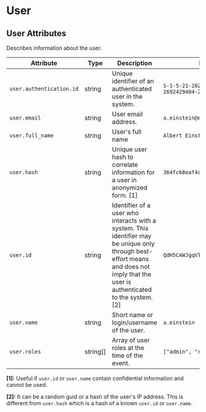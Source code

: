 <!--- Hugo front matter used to generate the website version of this page:
--->

<!-- NOTE: THIS FILE IS AUTOGENERATED. DO NOT EDIT BY HAND. -->
<!-- see templates/registry/markdown/attribute_namespace.md.j2 -->

# User

## User Attributes

Describes information about the user.

| Attribute                | Type     | Description                                                                                                                                                                         | Examples                                           | Stability                                                        |
| ------------------------ | -------- | ----------------------------------------------------------------------------------------------------------------------------------------------------------------------------------- | -------------------------------------------------- | ---------------------------------------------------------------- |
| `user.authentication.id` | string   | Unique identifier of an authenticated user in the system.                                                                                                                           | `S-1-5-21-202424912787-2692429404-2351956786-1000` | ![Experimental](https://img.shields.io/badge/-experimental-blue) |
| `user.email`             | string   | User email address.                                                                                                                                                                 | `a.einstein@example.com`                           | ![Experimental](https://img.shields.io/badge/-experimental-blue) |
| `user.full_name`         | string   | User's full name                                                                                                                                                                    | `Albert Einstein`                                  | ![Experimental](https://img.shields.io/badge/-experimental-blue) |
| `user.hash`              | string   | Unique user hash to correlate information for a user in anonymized form. [1]                                                                                                        | `364fc68eaf4c8acec74a4e52d7d1feaa`                 | ![Experimental](https://img.shields.io/badge/-experimental-blue) |
| `user.id`                | string   | Identifier of a user who interacts with a system. This identifier may be unique only through best-effort means and does not imply that the user is authenticated to the system. [2] | `QdH5CAWJgqVT4rOr0qtumf`                           | ![Experimental](https://img.shields.io/badge/-experimental-blue) |
| `user.name`              | string   | Short name or login/username of the user.                                                                                                                                           | `a.einstein`                                       | ![Experimental](https://img.shields.io/badge/-experimental-blue) |
| `user.roles`             | string[] | Array of user roles at the time of the event.                                                                                                                                       | `["admin", "reporting_user"]`                      | ![Experimental](https://img.shields.io/badge/-experimental-blue) |

**[1]:** Useful if `user.id` or `user.name` contain confidential information and cannot be used.

**[2]:** It can be a random guid or a hash of the user's IP address. This is different from `user.hash` which is a hash of a known `user.id` or `user.name`.
